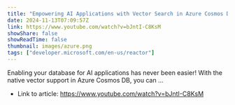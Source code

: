 ```yaml
---
title: "Empowering AI Applications with Vector Search in Azure Cosmos DB"
date: 2024-11-13T07:09:57Z
link: https://www.youtube.com/watch?v=bJntI-C8KsM
showShare: false
showReadTime: false
thumbnail: images/azure.png
tags: ["developer.microsoft.com/en-us/reactor"]
---
```

Enabling your database for AI applications has never been easier! With the native vector support in Azure Cosmos DB, you can ...

- Link to article: https://www.youtube.com/watch?v=bJntI-C8KsM